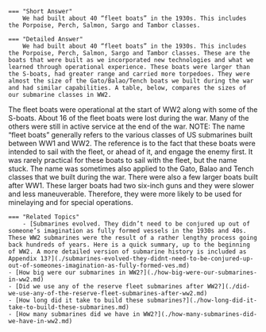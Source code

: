 
    === "Short Answer"
        We had built about 40 “fleet boats” in the 1930s. This includes the Porpoise, Perch, Salmon, Sargo and Tambor classes.

    === "Detailed Answer"
        We had built about 40 “fleet boats” in the 1930s. This includes the Porpoise, Perch, Salmon, Sargo and Tambor classes. These are the boats that were built as we incorporated new technologies and what we learned through operational experience. These boats were larger than the S-boats, had greater range and carried more torpedoes. They were almost the size of the Gato/Balao/Tench boats we built during the war and had similar capabilities. A table, below, compares the sizes of our submarine classes in WW2.
The fleet boats were operational at the start of WW2 along with some of the S-boats. About 16 of the fleet boats were lost during the war. Many of the others were still in active service at the end of the war.
NOTE: The name “fleet boats” generally refers to the various classes of US submarines built between WW1 and WW2. The reference is to the fact that these boats were intended to sail with the fleet, or ahead of it, and engage the enemy first. It was rarely practical for these boats to sail with the fleet, but the name stuck. The name was sometimes also applied to the Gato, Balao and Tench classes that we built during the war.
There were also a few larger boats built after WW1. These larger boats had two six-inch guns and they were slower and less maneuverable. Therefore, they were more likely to be used for minelaying and for special operations.

    === "Related Topics"
        - [Submarines evolved. They didn’t need to be conjured up out of someone’s imagination as fully formed vessels in the 1930s and 40s. These WW2 submarines were the result of a rather lengthy process going back hundreds of years. Here is a quick summary, up to the beginning of WW2. A more detailed version of submarine history is included as Appendix 13?](./submarines-evolved-they-didnt-need-to-be-conjured-up-out-of-someones-imagination-as-fully-formed-ves.md)
    - [How big were our submarines in WW2?](./how-big-were-our-submarines-in-ww2.md)
    - [Did we use any of the reserve fleet submarines after WW2?](./did-we-use-any-of-the-reserve-fleet-submarines-after-ww2.md)
    - [How long did it take to build these submarines?](./how-long-did-it-take-to-build-these-submarines.md)
    - [How many submarines did we have in WW2?](./how-many-submarines-did-we-have-in-ww2.md)
